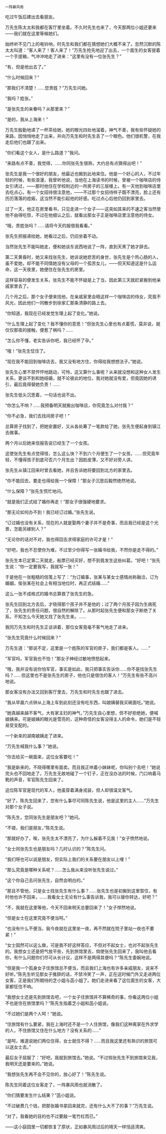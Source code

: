     一阵暴风雨 

   吃过午饭后建出去看朋友。

   万先生陈太太和我都在客厅里坐着。不久时先生也来了，今天那两位小姐还要来——我们就在这里等候她们。

   始终听不见门上的电铃响，时先生和我们都在猜想她们大概不来了。忽然沉默的陈太太叫道：“客人来了！客人来了！”万先生抢先地迎了出去，一个面生的女客提着一个手提箱，气冲冲地走了进来：“这里有没有一位张先生？”

   “有，但是他出去了。”

   “什么时候回来？”

   “那我们不清楚！……您贵姓？”万先生问她。

   “我吗？姓张。”

   “是张先生的亲眷吗？从那里来？”

   “是的，我从上海来！”

   万先生殷勤地递了一杯茶给她，她的眼光四处地溜着，神气不善，我有些怀疑她的来路，因悄悄地走了出来，并向万先生和时先生丢了一个眼色。他们很机警，在我走后他们也跟了出来。

   “你们看这个女人，是什么路道？”我问。

   “来路有点不善，我觉得，……你同张先生很熟，大约总有点猜得出吧！”

   张先生是我一个很好的朋友，他最近也搬到此地来住。他是一个好心的人，不过年轻的时候，有些浪漫，我曾听他说，当他在上海读书的时候，曾被一个咖啡店的侍女引诱过，——那时他住在学校附近的一所房子的三层楼上。有一天他到咖啡店里去吃点心，有一个女招待很注意他，——不过那个女招待样子既不漂亮，脸上还有历历落落的痘瘢，这当然不能引起他的好感。吃过点心后他仍回到家里去。

   过了一天，他正在房里看书，只见走进一个女子——这突如其来的不速之客当然使他不由得吃惊，不过在他细认之后，就看出那女子正是咖啡店里注意他的侍女。

   “哦，贵姓张吗？……请将今天的报借我看看。”

   张先生把报递给她，她看过之后，仍旧坐着不动。

   当然张先生不能叫她走，便和她谈东说西地说了一阵，直到天黑了她才辞去。

   第二天黄昏时，她又来找张先生，她诉说她悲苦的身世，张先生是个热心肠的人，虽不爱她，却不能不同情她没有父母的一个孤苦女儿，——但天知道这是什么运命，这一天夜里，她便住在张先生的房里。

   这样容易的便发生关系，张先生不能不怀疑是上了当，因此第三天就赶紧搬到他亲戚家里去了。

   几个月之后，那个女子便来找他，在亲戚家里会晤这样一个咖啡店的侍女，究竟不风光，因此他们一同散步到徐家汇那条清静的路上去。

   “你知道，我现在已经发觉生理上起了变化。”她说。

   “什么生理上起了变化？我不懂你的意思！”但张先生心里也有点着慌，莫非说，就仅仅那夜的接触，便惹了祸吗？……

   “怎么你不懂，老实告诉你吧，我已经怀了孕。”

   “哦！”张先生怔住了。

   “现在我不能回到咖啡店去，我又没有地方住，你得给我想想法子。”她说。

   张先生心里不禁怦怦地跳动，可怜，这又算什么事呢？从来就没想和这种女人发生关系，更谈不到和她结婚，就不论彼此的地位，我对她就没有爱，但竟因她的诱引，最后竟得替她负责！……

   张先生低头沉思着，一句话也说不出。

   “你怎么不响？……我预备明天就搬出咖啡店，你究竟怎么对付我？”

   “你不必急，我们去找间房子吧！”

   总算房子找到了，把她安置好，又从各处筹了一笔款给了她，张先生便起身到镇江去做事。

   两个月以后她来信报告说已经生了一个女孩。

   这使张先生有点觉得怪，怎么这么快？不到六个月便生了一个女孩，……但究竟年轻，不懂得孩子到底可否六个月生出？因脸皮薄，又不好对旁人讲。

   张先生从镇江回来时曾去看她，并且告诉她将要回到北方的家里去。

   “你不能回去，要走也得给我一个保障！”那女子沉思后毅然绝然地说。

   “什么保障？”张先生慌忙地问。

   “就是我们正式结了婚你再走！”那女子很强硬地要求。

   “那无论如何办不到！我已经订过婚。”张先生说。

   “订过婚也没有关系，现在的人就是娶两个妻子并不是奇事，而且我已经是这个光景，怎能另嫁别人？”

   “无论你的话对不对，我也得回去求得家庭的许可才是！”

   “好吧，我也不忍使你为难，不过至少你得写一张婚书给我，不然你是走不得的。”

   张先生本已定第二天就走，船票已经买好，想不到竟发生这些纠葛。“好吧！”张先生说：“你一定要我写，我就写一张！”

   于是他在一张粗糙的信笺上写了：“为订婚事，张某与某女士感情尚称融洽，订为婚姻，俟张某在社会上有相当地位时，再正式结婚……”

   这么一张不成格式的婚书总算救了张先生的急。

   张先生回到北方去后，才晓得那个孩子并不是他的；过了两个月孩子因为生病死了，张先生的责任问题，很自然的解除了。从那时起张先生便和那女子断绝了关系，不知怎么今天她又找了张先生来。……

   我同万先生和时先生正谈讲着，那位女客竟毫不客气地走了进来。

   “张先生究竟什么时候回来？”

   万先生道：“那说不定，这里是一个姓陈的军官的房子，我们都是客人。……”

   “军官吗，军官我也不怕！”那女子神经过敏地愤怒起来。

   “哦，我并没有说你怕军官，事实是如此，我只把事实告诉你……你不是找张先生吗？……但这里也不是张先生的房子，他也只是借住的客人！”万先生有些不高兴地说。

   那女客没有办法又回到客厅里去，万先生和时先生也跟了进去。

   “我从早晨六点钟从上海上车到此刻还没有吃东西，叫娘姨替我买碗面吃。”她说。

   “她真越来越不客气，大有家主妇的神气，”万先生自心里想，但不好拒绝她，便喊娘姨来。可是娘姨的眼光是雪亮的，这种奇怪的女客没得主人的命令，她们是不轻易受支配的。

   一个新来的湖南娘姨走了进来。

   “万先生喊我什么事？”她说。

   “你去给买一碗面来，这位女客要吃！”

   “我是新来的，不晓得哪里有面卖。而且我正哄着小妹妹呢，你叫别个去吧！”她说完头也不回地走了。万先生无故地碰了一个钉子，正在没办法的时候，门口响着马靴的声音，军官陈先生回来了。

   这位陈军官是现代的军人，他虽穿着满身戎装，但人却很温文客气。

   “好了，陈先生回来了，您有什么事尽可同陈先生说，他是这里的主人……”万先生对那个女子说。

   “陈先生，您同张先生是朋友吧？”她问。

   “不错，我们是朋友，”陈先生说。

   “那就好办了，唉，张先生太不漂亮了，为什么躲着不见我！”女子愤然地说。

   “女士同张先生也是朋友吗？几时认识的？”陈先生问。

   “我们呀也可以说是朋友，但实际上我们的关系要在朋友以上哩！”

   “那么究竟是哪种关系呢？……怎么我从来没听张先生说过。”

   “这个你自己去问张先生，自然会明白的。”

   “那且不管他，只是女士找张先生有什么事？……张先生也是初搬到这里暂住，有时他也许不回来，……我看女士无论有什么事告诉我，我可以替你转达，好吧？”

   “不，我就在这里等他，今天不回来明天总要回来了！”女子悍然地说。

   “但是女士在这里究竟不便当呵。”

   “也没有什么不便当，我今夜就在这里坐一夜，再不然就在院子里站一夜也不要紧！”

   “女士固然可以这么做，可是我不好这样答应，不但对不起女士，也对不起张先生的。我想女士还是把气放平些，先到旅馆里去，倘使张先生回来了，我叫他去看你，有什么问题你们尽可从长计议，这样不是两得其便吗？”陈先生委婉地说。

   “但是我一个孤身女子住旅馆总不便当，而且我们上海也有许多亲戚朋友，说来不好听。”陈先生听见那女子推辞的话，不禁冷笑了一声，正在这时候门外又走进两位女客，正是我们所期待的芝小姐与菡小姐了。她们走进来看了这位面生的女客，大家都怔住不响。

   “我想女士还是先到旅馆去吧，一个女子住旅馆并不算稀奇的事，你看这两位小姐不也是住在旅馆里吗？”陈先生指着芝小姐和菡小姐说。

   “不过她们是两个人呵！”她说。

   “住旅馆有什么要紧，我在上海时还不是一个人住旅馆，像我们这种离家在外求学的人，不住旅馆又住在什么地方？没有关系的……”

   “是呵，难道说她们两位住得，女士就住不得？……而且我这里还有熟识的旅馆可以送女士去。”

   最后女子屈服了：“好吧，我就到旅馆去。”她说。“不过倘张先生不到旅馆来见我，我明天还是要来的。”她说。

   “我想张先生再不会不见你的，放心好了！”陈先生说。

   陈先生同着这位女客走了，一阵暴风雨也就消散了。

   “你们猜要发生什么结果？”菡小姐说。

   “不过破费几个钱，把那张婚书拿回来就完，还有什么大不了的事？”万先生说。

   “对了，我看她的目的也不过要敲一笔竹杠而已。”

   ——这小庭园里一切都恢复了原状，正如暴风雨过后的晴天一样恬适清爽。

